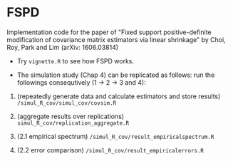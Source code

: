 # FSPD
Implementation code for the paper of "Fixed support positive-definite modification of covariance matrix estimators via linear shrinkage" by Choi, Roy, Park and Lim (arXiv: 1606.03814)


* Try `vignette.R` to see how FSPD works.

* The simulation study (Chap 4) can be replicated as follows: run the followings consequtively (1 -> 2 -> 3 and 4): 

1. (repeatedly generate data and calculate estimators and store results) `/simul_R_cov/simul_cov/covsim.R`

2. (aggregate results over replications) `simul_R_cov/replication_aggregate.R`

3. (2.1 empirical spectrum) `/simul_R_cov/result_empiricalspectrum.R`

4. (2.2 error comparison) `/simul_R_cov/result_empiricalerrors.R`
